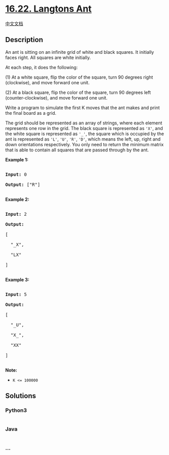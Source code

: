 # [16.22. Langtons Ant](https://leetcode-cn.com/problems/langtons-ant-lcci)

[中文文档](/lcci/16.22.Langtons%20Ant/README.md)

## Description

<p>An ant is sitting on an infinite grid of white and black squares. It initially faces right. All squares are white initially.</p>

<p>At each step, it does the following:</p>

<p>(1) At a white square, flip the color of the square, turn 90 degrees right (clockwise), and move forward one unit.</p>

<p>(2) At a black square, flip the color of the square, turn 90 degrees left (counter-clockwise), and move forward one unit.</p>

<p>Write a program to simulate the first K moves that the ant makes and print the final board as a grid.</p>

<p>The grid should be represented as an array of strings, where each element represents one row in the grid. The black square is represented as <code>&#39;X&#39;</code>, and the white square is represented as <code>&#39;_&#39;</code>, the square which is occupied by the ant is represented as <code>&#39;L&#39;</code>, <code>&#39;U&#39;</code>, <code>&#39;R&#39;</code>, <code>&#39;D&#39;</code>, which means the left, up, right and down orientations respectively. You only need to return the minimum matrix that is able to contain all squares that are passed through by the ant.</p>

<p><strong>Example 1:</strong></p>

<pre>

<strong>Input:</strong> 0

<strong>Output: </strong>[&quot;R&quot;]

</pre>

<p><strong>Example 2:</strong></p>

<pre>

<strong>Input:</strong> 2

<strong>Output:

</strong>[

&nbsp; &quot;_X&quot;,

&nbsp; &quot;LX&quot;

]

</pre>

<p><strong>Example 3:</strong></p>

<pre>

<strong>Input:</strong> 5

<strong>Output:

</strong>[

&nbsp; &quot;_U&quot;,

&nbsp; &quot;X_&quot;,

&nbsp; &quot;XX&quot;

]

</pre>

<p><strong>Note: </strong></p>

<ul>
	<li><code>K &lt;= 100000</code></li>
</ul>

## Solutions

<!-- tabs:start -->

### **Python3**

```python

```

### **Java**

```java

```

### **...**

```

```

<!-- tabs:end -->
